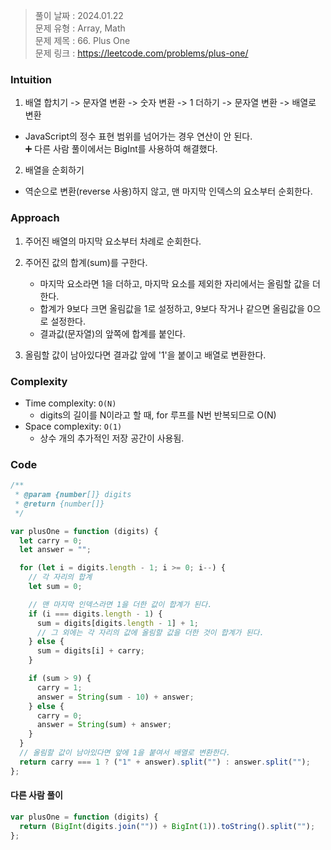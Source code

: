 > 풀이 날짜 : 2024.01.22  
> 문제 유형 : Array, Math  
> 문제 제목 : 66. Plus One  
> 문제 링크 : https://leetcode.com/problems/plus-one/

### Intuition

1. 배열 합치기 -> 문자열 변환 -> 숫자 변환 -> 1 더하기 -> 문자열 변환 -> 배열로 변환

- JavaScript의 정수 표현 범위를 넘어가는 경우 연산이 안 된다.  
  ➕ 다른 사람 풀이에서는 BigInt를 사용하여 해결했다.

2. 배열을 순회하기

- 역순으로 변환(reverse 사용)하지 않고, 맨 마지막 인덱스의 요소부터 순회한다.

### Approach

1. 주어진 배열의 마지막 요소부터 차례로 순회한다.
2. 주어진 값의 합계(sum)를 구한다.

   - 마지막 요소라면 1을 더하고, 마지막 요소를 제외한 자리에서는 올림할 값을 더한다.
   - 합계가 9보다 크면 올림값을 1로 설정하고, 9보다 작거나 같으면 올림값을 0으로 설정한다.
   - 결과값(문자열)의 앞쪽에 합계를 붙인다.

3. 올림할 값이 남아있다면 결과값 앞에 '1'을 붙이고 배열로 변환한다.

### Complexity

- Time complexity: `O(N)`
  - digits의 길이를 N이라고 할 때, for 루프를 N번 반복되므로 O(N)
- Space complexity: `O(1)`
  - 상수 개의 추가적인 저장 공간이 사용됨.

### Code

```js
/**
 * @param {number[]} digits
 * @return {number[]}
 */

var plusOne = function (digits) {
  let carry = 0;
  let answer = "";

  for (let i = digits.length - 1; i >= 0; i--) {
    // 각 자리의 합계
    let sum = 0;

    // 맨 마지막 인덱스라면 1을 더한 값이 합계가 된다.
    if (i === digits.length - 1) {
      sum = digits[digits.length - 1] + 1;
      // 그 외에는 각 자리의 값에 올림할 값을 더한 것이 합계가 된다.
    } else {
      sum = digits[i] + carry;
    }

    if (sum > 9) {
      carry = 1;
      answer = String(sum - 10) + answer;
    } else {
      carry = 0;
      answer = String(sum) + answer;
    }
  }
  // 올림할 값이 남아있다면 앞에 1을 붙여서 배열로 변환한다.
  return carry === 1 ? ("1" + answer).split("") : answer.split("");
};
```

#### 다른 사람 풀이

```js
var plusOne = function (digits) {
  return (BigInt(digits.join("")) + BigInt(1)).toString().split("");
};
```
